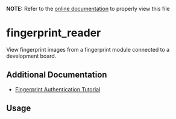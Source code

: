 __NOTE:__ Refer to the [online documentation](https://github.com/chenxingqiang/yzlite) to properly view this file

# fingerprint_reader

View fingerprint images from a fingerprint module connected to a development board.

## Additional Documentation

- [Fingerprint Authentication Tutorial](https://github.com/chenxingqiang/yzlite/yzlite/tutorials/fingerprint_authentication.html)

## Usage

```{include} ./fingerprint_reader_cli_help.md
```
